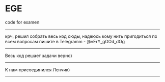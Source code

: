 # EGE
code for examen<hr>
крч, решил собрать весь код сюды, надеюсь кому нить пригодиться по всем вопросам пишите в Telegramm - @vErY_gOOd_dOg<hr>
Весь код решает задачи верно)<hr>
К нам присоединился Ленчик)<hr>
